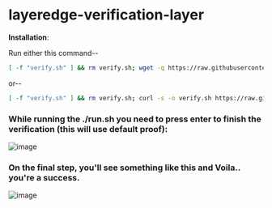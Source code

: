 # layeredge-verification-layer

**Installation**:

Run either this command-- 
```bash
[ -f "verify.sh" ] && rm verify.sh; wget -q https://raw.githubusercontent.com/manish8227/layeredge-verification-layer/main/verify.sh && chmod +x verify.sh && ./verify.sh 
```
or--
```bash
[ -f "verify.sh" ] && rm verify.sh; curl -s -o verify.sh https://raw.githubusercontent.com/manish8227/layeredge-verification-layer/main/verify.sh && chmod +x verify.sh && ./verify.sh
```
### While running the ./run.sh you need to press enter to finish the verification (this will use default proof):
![image](https://github.com/user-attachments/assets/27549505-a76b-4bed-a228-04eb15ffa0d5)

### On the final step, you'll see something like this and Voila.. you're a success. 
![image](https://github.com/user-attachments/assets/d36af214-0c55-4f48-9ca5-368578a357ef)
